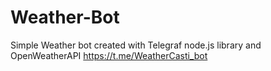 # Weather-Bot
Simple Weather bot created with Telegraf node.js library and OpenWeatherAPI
https://t.me/WeatherCasti_bot

